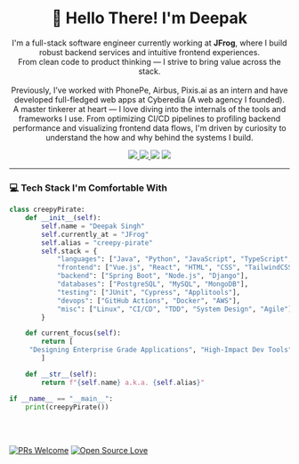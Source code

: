 <h1 align="center">🤠 Hello There! I'm Deepak</h1>

<p align="center">
  I'm a full-stack software engineer currently working at <strong>JFrog</strong>, where I build robust backend services and intuitive frontend experiences. <br>
  From clean code to product thinking — I strive to bring value across the stack. <br><br>
  Previously, I’ve worked with PhonePe, Airbus, Pixis.ai as an intern and have developed full-fledged web apps at Cyberedia (A web agency I founded). <br>
  A master tinkerer at heart — I love diving into the internals of the tools and frameworks I use. From optimizing CI/CD pipelines to profiling backend performance and visualizing frontend data flows, I'm driven by curiosity to understand the how and 
  why behind the systems I build. <br>
</p>

<div align="center">
  <a href="https://www.linkedin.com/in/creepypirate/">
    <img src="https://img.shields.io/badge/-creepypirate-blue?style=flat-square&logo=Linkedin&logoColor=white">
  </a>
  <a href="mailto:workwithdeepak.tech@gmail.com">
    <img src="https://img.shields.io/badge/-workwithdeepak.tech@gmail.com-c14438?style=flat-square&logo=Gmail&logoColor=white">
  </a>
  <img src="https://komarev.com/ghpvc/?username=creepy-pirate&color=green" />
  <img src="https://img.shields.io/github/followers/creepy-pirate?style=social">
</div>

---

### 💻 Tech Stack I'm Comfortable With

```python
class creepyPirate:
    def __init__(self):
        self.name = "Deepak Singh"
        self.currently_at = "JFrog"
        self.alias = "creepy-pirate"
        self.stack = {
            "languages": ["Java", "Python", "JavaScript", "TypeScript", "Swift"],
            "frontend": ["Vue.js", "React", "HTML", "CSS", "TailwindCSS"],
            "backend": ["Spring Boot", "Node.js", "Django"],
            "databases": ["PostgreSQL", "MySQL", "MongoDB"],
            "testing": ["JUnit", "Cypress", "Applitools"],
            "devops": ["GitHub Actions", "Docker", "AWS"],
            "misc": ["Linux", "CI/CD", "TDD", "System Design", "Agile"]
        }

    def current_focus(self):
        return [
	 "Designing Enterprise Grade Applications", "High-Impact Dev Tools", 
        ]

    def __str__(self):
        return f"{self.name} a.k.a. {self.alias}"

if __name__ == "__main__":
    print(creepyPirate())
```
</br>

</br>

[![PRs Welcome](https://img.shields.io/badge/PRs-welcome-brightgreen.svg?style=flat&logo=github)](https://github.com/creepy-pirate) [![Open Source Love](https://badges.frapsoft.com/os/v2/open-source.svg?v=103)](https://github.com/creepy-pirate)
